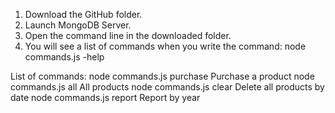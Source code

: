 1. Download the GitHub folder.
2. Launch MongoDB Server.
3. Open the command line in the downloaded folder.
4. You will see a list of commands when you write the command: node commands.js -help

List of commands: 
	node commands.js purchase <date> <price> <currency> <productName>        Purchase a product
	node commands.js all                                                     All products
	node commands.js clear <date>                                            Delete all products by date
	node commands.js report <year> <currency>                                Report by year